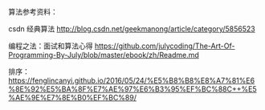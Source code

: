 算法参考资料：

csdn 经典算法
http://blog.csdn.net/geekmanong/article/category/5856523

编程之法：面试和算法心得
https://github.com/julycoding/The-Art-Of-Programming-By-July/blob/master/ebook/zh/Readme.md

排序：
https://fenglincanyi.github.io/2016/05/24/%E5%B8%B8%E8%A7%81%E6%8E%92%E5%BA%8F%E7%AE%97%E6%B3%95%EF%BC%88C++%E5%AE%9E%E7%8E%B0%EF%BC%89/